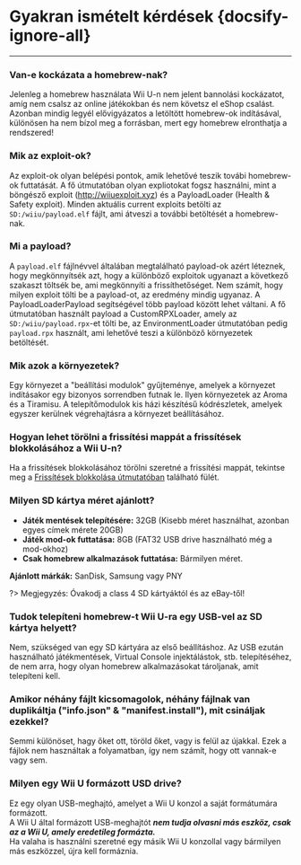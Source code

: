 # Gyakran ismételt kérdések {docsify-ignore-all}
---

### Van-e kockázata a homebrew-nak?

Jelenleg a homebrew használata Wii U-n nem jelent bannolási kockázatot, amíg nem csalsz az online játékokban és nem követsz el eShop csalást. Azonban mindig legyél elővigyázatos a letöltött homebrew-ok indításával, különösen ha nem bízol meg a forrásban, mert egy homebrew elronthatja a rendszered!

### Mik az exploit-ok?

Az exploit-ok olyan belépési pontok, amik lehetővé teszik továbi homebrew-ok futtatását. A fő útmutatóban olyan expliotokat fogsz használni, mint a böngésző exploit (http://wiiuexploit.xyz) és a PayloadLoader (Health & Safety exploit). Minden aktuális current exploits betölti az `SD:/wiiu/payload.elf` fájlt, ami átveszi a további betöltését a homebrew-nak.

### Mi a payload?

A `payload.elf` fájlnévvel általában megtalálható payload-ok azért léteznek, hogy megkönnyítsék azt, hogy a különböző exploitok ugyanazt a következő szakaszt töltsék be, ami megkönnyíti a frissíthetőséget. Nem számít, hogy milyen exploit tölti be a payload-ot, az eredmény mindig ugyanaz. A PayloadLoaderPayload segítségével több payload között lehet váltani. A fő útmutatóban használt payload a CustomRPXLoader, amely az `SD:/wiiu/payload.rpx`-et tölti be, az EnvironmentLoader útmutatóban pedig `payload.rpx` használt, ami lehetővé teszi a különböző környezetek betöltését.

### Mik azok a környezetek?

Egy környezet a "beállítási modulok" gyűjteménye, amelyek a környezet indításakor egy bizonyos sorrendben futnak le. Ilyen környezetek az Aroma és a Tiramisu. A telepítőmodulok kis házi készítésű kódrészletek, amelyek egyszer kerülnek végrehajtásra a környezet beállításához.

### Hogyan lehet törölni a frissítési mappát a frissítések blokkolásához a Wii U-n?

Ha a frissítések blokkolásához törölni szeretné a frissítési mappát, tekintse meg a [Frissítések blokkolása útmutatóban](block-updates) található fülét.

### Milyen SD kártya méret ajánlott?

 - **Játék mentések telepítésére:** 32GB (Kisebb méret használhat, azonban egyes címek mérete 20GB)
 - **Játék mod-ok futtatása:** 8GB (FAT32 USB drive használható még a mod-okhoz)
 - **Csak homebrew alkalmazások futtatása:** Bármilyen méret.

**Ajánlott márkák:** SanDisk, Samsung vagy PNY

?> Megjegyzés: Óvakodj a class 4 SD kártyáktól és az eBay-től!

### Tudok telepíteni homebrew-t Wii U-ra egy USB-vel az SD kártya helyett?

Nem, szükséged van egy SD kártyára az első beállításhoz. Az USB ezután használható játékmentések, Virtual Console injektálástok, stb. telepítéséhez, de nem arra, hogy olyan homebrew alkalmazásokat tároljanak, amit telepíteni kell.

### Amikor néhány fájlt kicsomagolok, néhány fájlnak van duplikáltja ("info.json" & "manifest.install"), mit csináljak ezekkel?

Semmi különöset, hagy őket ott, töröld őket, vagy is felül az újakkal. Ezek a fájlok nem használtak a folyamatban, így nem számít, hogy ott vannak-e vagy sem.

### Milyen egy Wii U formázott USD drive?

Ez egy olyan USB-meghajtó, amelyet a Wii U konzol a saját formátumára formázott.  
A Wii U által formázott USB-meghajtót ***nem tudja olvasni más eszköz, csak az a Wii U, amely eredetileg formázta.***  
Ha valaha is használni szeretné egy másik Wii U konzollal vagy bármilyen más eszközzel, újra kell formáznia.
